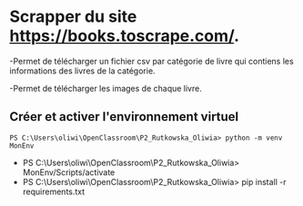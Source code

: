 # Scrapper du site https://books.toscrape.com/. 

-Permet de télécharger un fichier csv par catégorie de livre qui contiens les informations des livres de la catégorie.

-Permet de télécharger les images de chaque livre.

## Créer et activer l'environnement virtuel

``PS C:\Users\oliwi\OpenClassroom\P2_Rutkowska_Oliwia> python -m venv MonEnv``
* PS C:\Users\oliwi\OpenClassroom\P2_Rutkowska_Oliwia> MonEnv/Scripts/activate
* PS C:\Users\oliwi\OpenClassroom\P2_Rutkowska_Oliwia> pip install -r requirements.txt

